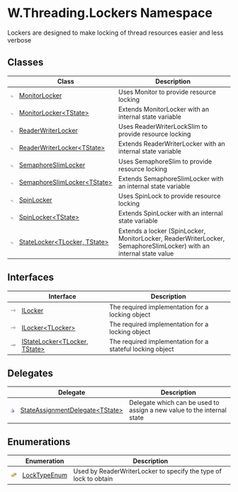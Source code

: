 W.Threading.Lockers Namespace
=============================
Lockers are designed to make locking of thread resources easier and less verbose


Classes
-------

                | Class                                | Description                                                                                                        
--------------- | ------------------------------------ | ------------------------------------------------------------------------------------------------------------------ 
![Public class] | [MonitorLocker][1]                   | Uses Monitor to provide resource locking                                                                           
![Public class] | [MonitorLocker&lt;TState>][2]        | Extends MonitorLocker with an internal state variable                                                              
![Public class] | [ReaderWriterLocker][3]              | Uses ReaderWriterLockSlim to provide resource locking                                                              
![Public class] | [ReaderWriterLocker&lt;TState>][4]   | Extends ReaderWriterLocker with an internal state variable                                                         
![Public class] | [SemaphoreSlimLocker][5]             | Uses SemaphoreSlim to provide resource locking                                                                     
![Public class] | [SemaphoreSlimLocker&lt;TState>][6]  | Extends SemaphoreSlimLocker with an internal state variable                                                        
![Public class] | [SpinLocker][7]                      | Uses SpinLock to provide resource locking                                                                          
![Public class] | [SpinLocker&lt;TState>][8]           | Extends SpinLocker with an internal state variable                                                                 
![Public class] | [StateLocker&lt;TLocker, TState>][9] | Extends a locker (SpinLocker, MonitorLocker, ReaderWriterLocker, SemaphoreSlimLocker) with an internal state value 


Interfaces
----------

                    | Interface                              | Description                                               
------------------- | -------------------------------------- | --------------------------------------------------------- 
![Public interface] | [ILocker][10]                          | The required implementation for a locking object          
![Public interface] | [ILocker&lt;TLocker>][11]              | The required implementation for a locking object          
![Public interface] | [IStateLocker&lt;TLocker, TState>][12] | The required implementation for a stateful locking object 


Delegates
---------

                   | Delegate                                 | Description                                                            
------------------ | ---------------------------------------- | ---------------------------------------------------------------------- 
![Public delegate] | [StateAssignmentDelegate&lt;TState>][13] | Delegate which can be used to assign a new value to the internal state 


Enumerations
------------

                      | Enumeration        | Description                                                      
--------------------- | ------------------ | ---------------------------------------------------------------- 
![Public enumeration] | [LockTypeEnum][14] | Used by ReaderWriterLocker to specify the type of lock to obtain 

[1]: MonitorLocker/README.md
[2]: MonitorLocker_1/README.md
[3]: ReaderWriterLocker/README.md
[4]: ReaderWriterLocker_1/README.md
[5]: SemaphoreSlimLocker/README.md
[6]: SemaphoreSlimLocker_1/README.md
[7]: SpinLocker/README.md
[8]: SpinLocker_1/README.md
[9]: StateLocker_2/README.md
[10]: ILocker/README.md
[11]: ILocker_1/README.md
[12]: IStateLocker_2/README.md
[13]: StateAssignmentDelegate_1/README.md
[14]: LockTypeEnum/README.md
[Public class]: ../_icons/pubclass.gif "Public class"
[Public interface]: ../_icons/pubinterface.gif "Public interface"
[Public delegate]: ../_icons/pubdelegate.gif "Public delegate"
[Public enumeration]: ../_icons/pubenumeration.gif "Public enumeration"